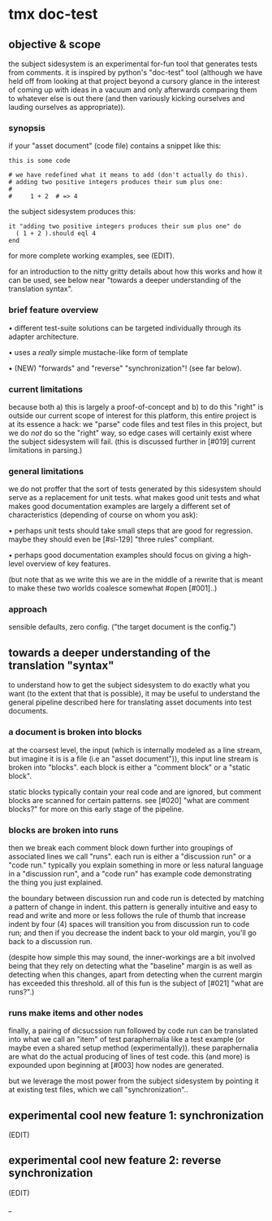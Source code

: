 # tmx doc-test

## objective & scope

the subject sidesystem is an experimental for-fun tool that generates
tests from comments. it is inspired by python's "doc-test" tool
(although we have held off from looking at that project beyond a cursory
glance in the interest of coming up with ideas in a vacuum and only
afterwards comparing them to whatever else is out there (and then
variously kicking ourselves and lauding ourselves as appropriate)).


### synopsis

if your "asset document" (code file) contains a snippet like this:

    this is some code

    # we have redefined what it means to add (don't actually do this).
    # adding two positive integers produces their sum plus one:
    #
    #     1 + 2  # => 4


the subject sidesystem produces this:

    it "adding two positive integers produces their sum plus one" do
      ( 1 + 2 ).should eql 4
    end


for more complete working examples, see (EDIT).

for an introduction to the nitty gritty details about how this works and
how it can be used, see below near "towards a deeper understanding of the
translation syntax".



### brief feature overview

  • different test-suite solutions can be targeted individually
    through its adapter architecture.

  • uses a *really* simple mustache-like form of template

  • (NEW) "forwards" and "reverse" "synchronization"! (see far below).



### current limitations

because both a) this is largely a proof-of-concept and b) to do this
"right" is outside our current scope of interest for this platform,
this entire project is at its essence a hack: we "parse" code files and
test files in this project, but we do *not* do so the "right" way, so edge
cases will certainly exist where the subject sidesystem will fail.
(this is discussed further in [#019] current limitations in parsing.)



### general limitations

we do not proffer that the sort of tests generated by this sidesystem
should serve as a replacement for unit tests. what makes good unit tests
and what makes good documentation examples are largely a different set
of characteristics (depending of course on whom you ask):

  • perhaps unit tests should take small steps that are good for regression.
    maybe they should even be [#sl-129] "three rules" compliant.

  • perhaps good documentation examples should focus on giving a
    high-level overview of key features.

(but note that as we write this we are in the middle of a rewrite that
is meant to make these two worlds coalesce somewhat #open [#001]..)



### approach

sensible defaults, zero config. ("the target document is the config.")




## towards a deeper understanding of the translation "syntax"

to understand how to get the subject sidesystem to do exactly what you
want (to the extent that that is possible), it may be useful to
understand the general pipeline described here for translating asset
documents into test documents.

### a document is broken into blocks

at the coarsest level, the input (which is internally modeled as a line
stream, but imagine it is is a file (i.e an "asset document")), this
input line stream is broken into "blocks". each block is either a
"comment block" or a "static block".

static blocks typically contain your real code and are ignored, but
comment blocks are scanned for certain patterns. see [#020]
"what are comment blocks?" for more on this early stage of the pipeline.

### blocks are broken into runs

then we break each comment block down further into groupings of
associated lines we call "runs". each run is either a "discussion run"
or a "code run." typically you explain something in more or less natural
language in a "discussion run", and a "code run" has example code
demonstrating the thing you just explained.

the boundary between discussion run and code run is detected by
matching a pattern of change in indent. this pattern is generally
intuitive and easy to read and write and more or less follows the rule
of thumb that increase indent by four (4) spaces will transition you
from discussion run to code run; and then if you decrease the indent
back to your old margin, you'll go back to a discussion run.

(despite how simple this may sound, the inner-workings are a bit
involved being that they rely on detecting what the "baseline" margin is
as well as detecting when this changes, apart from detecting when the
current margin has exceeded this threshold. all of this fun is the
subject of [#021] "what are runs?".)

### runs make items and other nodes

finally, a pairing of dicsucssion run followed by code run can be
translated into what we call an "item" of test paraphernalia like
a test example (or maybe even a shared setup method (experimentally)).
these paraphernalia are what do the actual producing of lines of test
code. this (and more) is expounded upon beginning at [#003] how nodes
are generated.

but we leverage the most power from the subject sidesystem by pointing
it at existing test files, which we call "synchronization"..




## experimental cool new feature 1: synchronization

(EDIT)




## experimental cool new feature 2: reverse synchronization

(EDIT)

_
